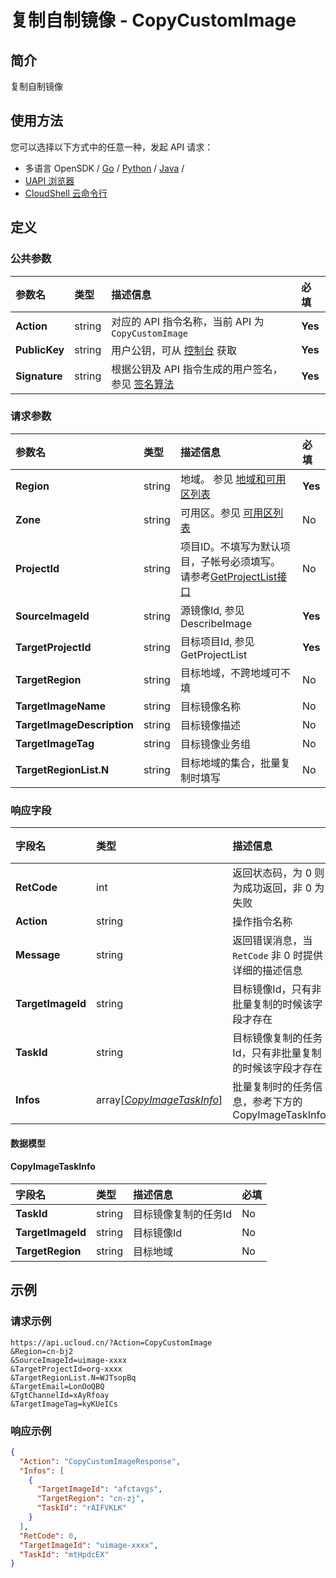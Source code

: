 # 复制自制镜像 - CopyCustomImage

## 简介

复制自制镜像






## 使用方法

您可以选择以下方式中的任意一种，发起 API 请求：
- 多语言 OpenSDK / [Go](https://github.com/ucloud/ucloud-sdk-go) / [Python](https://github.com/ucloud/ucloud-sdk-python3) / [Java](https://github.com/ucloud/ucloud-sdk-java) /
- [UAPI 浏览器](https://console.ucloud.cn/uapi/detail?id=CopyCustomImage)
- [CloudShell 云命令行](https://shell.ucloud.cn/)


## 定义

### 公共参数

| 参数名 | 类型 | 描述信息 | 必填 |
|:---|:---|:---|:---|
| **Action**     | string  | 对应的 API 指令名称，当前 API 为 `CopyCustomImage`                        | **Yes** |
| **PublicKey**  | string  | 用户公钥，可从 [控制台](https://console.ucloud.cn/uapi/apikey) 获取                                             | **Yes** |
| **Signature**  | string  | 根据公钥及 API 指令生成的用户签名，参见 [签名算法](api/summary/signature.md)  | **Yes** |

### 请求参数

| 参数名 | 类型 | 描述信息 | 必填 |
|:---|:---|:---|:---|
| **Region** | string | 地域。 参见 [地域和可用区列表](https://docs.ucloud.cn/api/summary/regionlist) |**Yes**|
| **Zone** | string | 可用区。参见 [可用区列表](https://docs.ucloud.cn/api/summary/regionlist) |No|
| **ProjectId** | string | 项目ID。不填写为默认项目，子帐号必须填写。 请参考[GetProjectList接口](https://docs.ucloud.cn/api/summary/get_project_list) |No|
| **SourceImageId** | string | 源镜像Id, 参见 DescribeImage |**Yes**|
| **TargetProjectId** | string | 目标项目Id, 参见 GetProjectList |**Yes**|
| **TargetRegion** | string | 目标地域，不跨地域可不填 |No|
| **TargetImageName** | string | 目标镜像名称 |No|
| **TargetImageDescription** | string | 目标镜像描述 |No|
| **TargetImageTag** | string | 目标镜像业务组 |No|
| **TargetRegionList.N** | string | 目标地域的集合，批量复制时填写 |No|

### 响应字段

| 字段名 | 类型 | 描述信息 | 必填 |
|:---|:---|:---|:---|
| **RetCode** | int | 返回状态码，为 0 则为成功返回，非 0 为失败 |**Yes**|
| **Action** | string | 操作指令名称 |**Yes**|
| **Message** | string | 返回错误消息，当 `RetCode` 非 0 时提供详细的描述信息 |No|
| **TargetImageId** | string | 目标镜像Id，只有非批量复制的时候该字段才存在 |No|
| **TaskId** | string | 目标镜像复制的任务Id，只有非批量复制的时候该字段才存在 |No|
| **Infos** | array[[*CopyImageTaskInfo*](#CopyImageTaskInfo)] | 批量复制时的任务信息，参考下方的CopyImageTaskInfo |No|

#### 数据模型


#### CopyImageTaskInfo

| 字段名 | 类型 | 描述信息 | 必填 |
|:---|:---|:---|:---|
| **TaskId** | string | 目标镜像复制的任务Id |No|
| **TargetImageId** | string | 目标镜像Id |No|
| **TargetRegion** | string | 目标地域 |No|

## 示例

### 请求示例
    
```
https://api.ucloud.cn/?Action=CopyCustomImage
&Region=cn-bj2
&SourceImageId=uimage-xxxx
&TargetProjectId=org-xxxx
&TargetRegionList.N=WJTsopBq
&TargetEmail=LonOoQBQ
&TgtChannelId=xAyRfoay
&TargetImageTag=kyKUeICs
```

### 响应示例
    
```json
{
  "Action": "CopyCustomImageResponse",
  "Infos": [
    {
      "TargetImageId": "afctavgs",
      "TargetRegion": "cn-zj",
      "TaskId": "rAIFVKLK"
    }
  ],
  "RetCode": 0,
  "TargetImageId": "uimage-xxxx",
  "TaskId": "mtHpdcEX"
}
```





